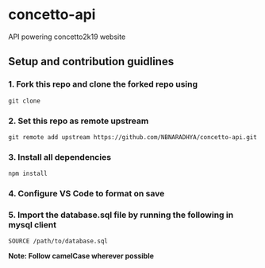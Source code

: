 # concetto-api
API powering concetto2k19 website

## Setup and contribution guidlines
### 1. Fork this repo and clone the forked repo using 
`git clone` 

### 2. Set this repo as remote upstream 
`git remote add upstream https://github.com/NBNARADHYA/concetto-api.git`

### 3. Install all dependencies
`npm install`

### 4. Configure VS Code to format on save

### 5. Import the database.sql file by running the following in mysql client
`SOURCE /path/to/database.sql` 

**Note: Follow camelCase wherever possible**
